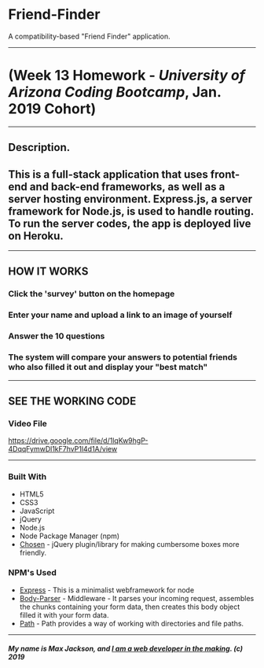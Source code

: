 # Friend-Finder
A compatibility-based "Friend Finder" application.


-----------------------------------------

# (Week 13 Homework - *University of Arizona Coding Bootcamp*, Jan. 2019 Cohort)

-----------------------------------------

## Description. 

## This is a full-stack application that uses front-end and back-end frameworks, as well as a server hosting environment. Express.js, a server framework for Node.js, is used to handle routing. To run the server codes, the app is deployed live on Heroku.


-----------------------------------------

## HOW IT WORKS

### Click the 'survey' button on the homepage

### Enter your name and upload a link to an image of yourself 

### Answer the 10 questions

### The system will compare your answers to potential friends who also filled it out and display your "best match"


-----------------------------------------

## SEE THE WORKING CODE 

### Video File

https://drive.google.com/file/d/1lqKw9hgP-4DqqFymwDl1kF7hvP1l4d1A/view


-----------------------------------------

### Built With
* HTML5
* CSS3
* JavaScript
* jQuery
* Node.js
* Node Package Manager (npm)
* [Chosen](http://harvesthq.github.io/chosen/) - jQuery plugin/library for making cumbersome boxes more friendly.

### NPM's Used
* [Express](https://www.npmjs.com/express) - This is a minimalist webframework for node
* [Body-Parser](https://www.npmjs.com/package/body-parser) - Middleware - It parses your incoming request, assembles the chunks containing your form data, then creates this body object filled it with your form data.
* [Path](https://www.npmjs.com/path) - Path provides a way of working with directories and file paths.


-----------------------------------------

##### My name is Max Jackson, and [I am a web developer in the making](https://maxjcoder.github.io/Bootstrap-Portfolio/index.html). (c) 2019






